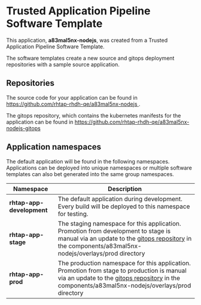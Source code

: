 # Trusted Application Pipeline Software Template

This application, **a83mal5nx-nodejs**, was created from a Trusted Application Pipeline Software Template.

The software templates create a new source and gitops deployment repositories with a sample source application. 

## Repositories

The source code for your application can be found in [https://github.com/rhtap-rhdh-qe/a83mal5nx-nodejs ](https://github.com/rhtap-rhdh-qe/a83mal5nx-nodejs ).
 
The gitops repository, which contains the kubernetes manifests for the application can be found in 
[https://github.com/rhtap-rhdh-qe/a83mal5nx-nodejs-gitops ](https://github.com/rhtap-rhdh-qe/a83mal5nx-nodejs-gitops ) 

## Application namespaces 

The default application will be found in the following namespaces. Applications can be deployed into unique namespaces or multiple software templates can also bet generated into the same group namespaces.  

|  Namespace   |  Description   |  
| -------- | -------- |   
| **rhtap-app-development** | The default application during development. Every build will be deployed to this namespace for testing. | 
| **rhtap-app-stage** | The staging namespace for this application. Promotion from development to stage is manual via an update to the [gitops repository](https://github.com/rhtap-rhdh-qe/a83mal5nx-nodejs-gitops ) in the components/a83mal5nx-nodejs/overlays/prod directory |  
| **rhtap-app-prod** | The production namespace for this application. Promotion from stage to production is manual via an update to the [gitops repository](https://github.com/rhtap-rhdh-qe/a83mal5nx-nodejs-gitops ) in the components/a83mal5nx-nodejs/overlays/prod directory | 